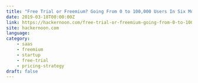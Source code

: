 ```yaml
---
title: "Free Trial or Freemium? Going From 0 to 100,000 Users In Six Months With Wes Bush"
date: 2019-03-18T00:00:00Z
link: https://hackernoon.com/free-trial-or-freemium-going-from-0-to-100-000-users-in-six-months-with-wes-bush-f9fb4a7cd032?source=rss----3a8144eabfe3---4
site: hackernoon.com
language: 
category:
	- saas
	- freemium
	- startup
	- free-trial
	- pricing-strategy
draft: false
---
```

